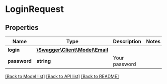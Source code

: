 # LoginRequest

## Properties
Name | Type | Description | Notes
------------ | ------------- | ------------- | -------------
**login** | [**\Swagger\Client\Model\Email**](Email.md) |  | 
**password** | **string** | Your password | 

[[Back to Model list]](../README.md#documentation-for-models) [[Back to API list]](../README.md#documentation-for-api-endpoints) [[Back to README]](../README.md)


